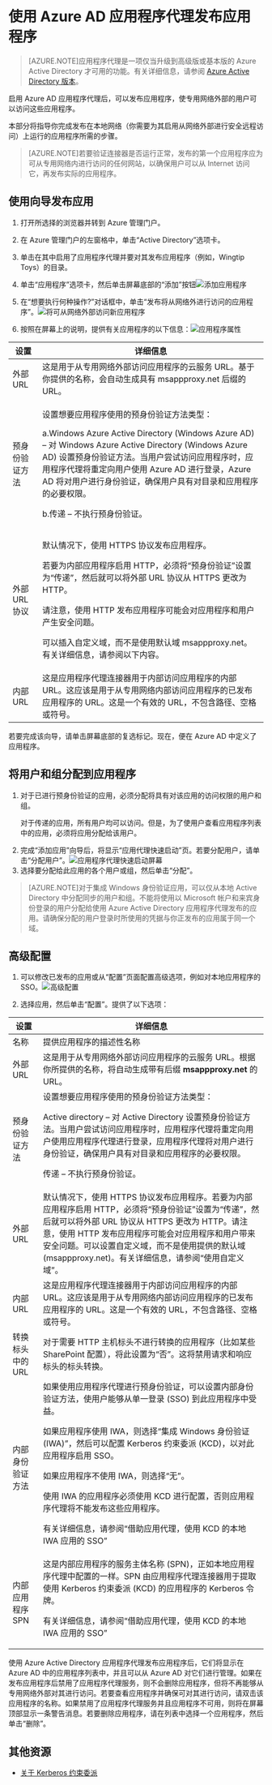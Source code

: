 <properties
	pageTitle="使用 Azure AD 应用程序代理发布应用"
	description="介绍如何使用 Azure AD 应用程序代理发布本地应用程序。"
	services="active-directory"
	documentationCenter=""
	authors="rkarlin"
	manager="terrylan"
	editor=""/>

<tags
	ms.service="active-directory"
	ms.date="06/02/2015"
	wacn.date="08/29/2015"/>


# 使用 Azure AD 应用程序代理发布应用程序

> [AZURE.NOTE]应用程序代理是一项仅当升级到高级版或基本版的 Azure Active Directory 才可用的功能。有关详细信息，请参阅 [Azure Active Directory 版本](https://msdn.microsoft.com/zh-cn/library/azure/dn532272.aspx)。

启用 Azure AD 应用程序代理后，可以发布应用程序，使专用网络外部的用户可以访问这些应用程序。

本部分将指导你完成发布在本地网络（你需要为其启用从网络外部进行安全远程访问）上运行的应用程序所需的步骤。

> [AZURE.NOTE]若要验证连接器是否运行正常，发布的第一个应用程序应为可从专用网络内进行访问的任何网站，以确保用户可以从 Internet 访问它，再发布实际的应用程序。

## 使用向导发布应用

1. 打开所选择的浏览器并转到 Azure 管理门户。
2. 在 Azure 管理门户的左窗格中，单击“Active Directory”选项卡。
3. 单击在其中启用了应用程序代理并要对其发布应用程序（例如，Wingtip Toys）的目录。
4. 单击“应用程序”选项卡，然后单击屏幕底部的“添加”按钮![添加应用程序](http://i.imgur.com/wEeZ7IR.png)
5. 在“想要执行何种操作?”对话框中，单击“发布将从网络外进行访问的应用程序”。![将可从网络外部访问新应用程序](http://i.imgur.com/Wj3vkyD.png)

6. 按照在屏幕上的说明，提供有关应用程序的以下信息：![应用程序属性](http://i.imgur.com/MkPNc93.png)

**设置** | **详细信息**
---|---
外部 URL | 这是用于从专用网络外部访问应用程序的云服务 URL。基于你提供的名称，会自动生成具有 msappproxy.net 后缀的 URL。
预身份验证方法 | <p>设置想要应用程序使用的预身份验证方法类型：</p><p> a.Windows Azure Active Directory (Windows Azure AD) – 对 Windows Azure Active Directory (Windows Azure AD) 设置预身份验证方法。当用户尝试访问应用程序时，应用程序代理将重定向用户使用 Azure AD 进行登录，Azure AD 将对用户进行身份验证，确保用户具有对目录和应用程序的必要权限。</p><p> b.传递 – 不执行预身份验证。</p>
外部 URL 协议 | <p>默认情况下，使用 HTTPS 协议发布应用程序。</p> <p>若要为内部应用程序启用 HTTP，必须将“预身份验证”设置为“传递”，然后就可以将外部 URL 协议从 HTTPS 更改为 HTTP。</p> <p>请注意，使用 HTTP 发布应用程序可能会对应用程序和用户产生安全问题。</p> <p>可以插入自定义域，而不是使用默认域 msappproxy.net。有关详细信息，请参阅以下内容。</p>
内部 URL | 这是应用程序代理连接器用于内部访问应用程序的内部 URL。这应该是用于从专用网络内部访问应用程序的已发布应用程序的 URL。这是一个有效的 URL，不包含路径、空格或符号。

若要完成该向导，请单击屏幕底部的复选标记。现在，便在 Azure AD 中定义了应用程序。



## 将用户和组分配到应用程序

1. 对于已进行预身份验证的应用，必须分配将具有对该应用的访问权限的用户和组。<p>对于传递的应用，所有用户均可以访问。但是，为了使用户查看应用程序列表中的应用，必须将应用分配给该用户。
2. 完成“添加应用”向导后，将显示“应用代理快速启动”页。若要分配用户，请单击“分配用户”。![应用程序代理快速启动屏幕](http://i.imgur.com/OmuWElV.png)
3. 选择要分配给此应用的各个用户或组，然后单击“分配”。 

> [AZURE.NOTE]对于集成 Windows 身份验证应用，可以仅从本地 Active Directory 中分配同步的用户和组。不能将使用以 Microsoft 帐户和来宾身份登录的用户分配给使用 Azure Active Directory 应用程序代理发布的应用。请确保分配的用户登录时所使用的凭据与你正发布的应用属于同一个域。

## 高级配置

1. 可以修改已发布的应用或从“配置”页面配置高级选项，例如对本地应用程序的 SSO。![高级配置](http://i.imgur.com/FhbRvoq.png)

2. 选择应用，然后单击“配置”。提供了以下选项：

**设置** | **详细信息**
---|---
名称 | 提供应用程序的描述性名称
外部 URL | 这是用于从专用网络外部访问应用程序的云服务 URL。根据你所提供的名称，将自动生成带有后缀 **msappproxy.net** 的 URL。
预身份验证方法 | 设置想要应用程序使用的预身份验证方法类型：<p>Active directory – 对 Active Directory 设置预身份验证方法。当用户尝试访问应用程序时，应用程序代理将重定向用户使用应用程序代理进行登录，应用程序代理将对用户进行身份验证，确保用户具有对目录和应用程序的必要权限。</p><p> 传递 – 不执行预身份验证。</p>
外部 URL | 默认情况下，使用 HTTPS 协议发布应用程序。若要为内部应用程序启用 HTTP，必须将“预身份验证”设置为“传递”，然后就可以将外部 URL 协议从 HTTPS 更改为 HTTP。请注意，使用 HTTP 发布应用程序可能会对应用程序和用户带来安全问题。可以设置自定义域，而不是使用提供的默认域 (msappproxy.net)。有关详细信息，请参阅“使用自定义域”。
内部 URL | 这是应用程序代理连接器用于内部访问应用程序的内部 URL。这应该是用于从专用网络内部访问应用程序的已发布应用程序的 URL。这是一个有效的 URL，不包含路径、空格或符号。
转换标头中的 URL | 对于需要 HTTP 主机标头不进行转换的应用程序（比如某些 SharePoint 配置），将此设置为“否”。这将禁用请求和响应标头的标头转换。
内部身份验证方法 | 如果使用应用程序代理进行预身份验证，可以设置内部身份验证方法，使用户能够从单一登录 (SSO) 到此应用程序中受益。<p>如果应用程序使用 IWA，则选择“集成 Windows 身份验证 (IWA)”，然后可以配置 Kerberos 约束委派 (KCD)，以对此应用程序启用 SSO。<p>如果应用程序不使用 IWA，则选择“无”。<p>使用 IWA 的应用程序必须使用 KCD 进行配置，否则应用程序代理将不能发布这些应用程序。<p>有关详细信息，请参阅“借助应用代理，使用 KCD 的本地 IWA 应用的 SSO”
内部应用程序 SPN | 这是内部应用程序的服务主体名称 (SPN)，正如本地应用程序代理中配置的一样。SPN 由应用程序代理连接器用于提取使用 Kerberos 约束委派 (KCD) 的应用程序的 Kerberos 令牌。<p>有关详细信息，请参阅“借助应用代理，使用 KCD 的本地 IWA 应用的 SSO”

使用 Azure Active Directory 应用程序代理发布应用程序后，它们将显示在 Azure AD 中的应用程序列表中，并且可以从 Azure AD 对它们进行管理。如果在发布应用程序后禁用了应用程序代理服务，则不会删除应用程序，但将不再能够从专用网络外部对其进行访问。若要查看应用程序并确保可对其进行访问，请双击该应用程序的名称。如果禁用了应用程序代理服务并且应用程序不可用，则将在屏幕顶部显示一条警告消息。若要删除应用程序，请在列表中选择一个应用程序，然后单击“删除”。

## 其他资源

* [关于 Kerberos 约束委派](http://technet.microsoft.com/zh-cn/library/cc995228.aspx)

<!---HONumber=67-->